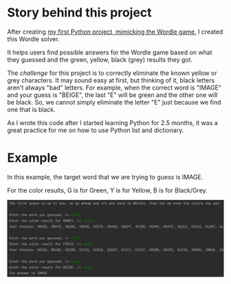 # Story behind this project
After creating [my first Python project, mimicking the Wordle game](https://github.com/WoramonP/portfolio/tree/main/Wordle), I created this Wordle solver.

It helps users find possible answers for the Wordle game based on what they guessed and the green, yellow, black (grey) results they got.

The *challenge* for this project is to correctly eliminate the known yellow or grey characters. It may sound easy at first, but thinking of it, black letters aren't always "bad" letters. 
For example, when the correct word is "IMAGE" and your guess is "BEIGE", the last "E" will be green and the other one will be black. So, we cannot simply eliminate the letter "E" just because we find one that is black.

As I wrote this code after I started learning Python for 2.5 months, it was a great practice for me on how to use Python list and dictionary.

# Example
In this example, the target word that we are trying to guess is IMAGE.

For the color results, G is for Green, Y is for Yellow, B is for Black/Grey.

![Screenshot of the Wordle solver](Wordle_finder_example.jpg)
